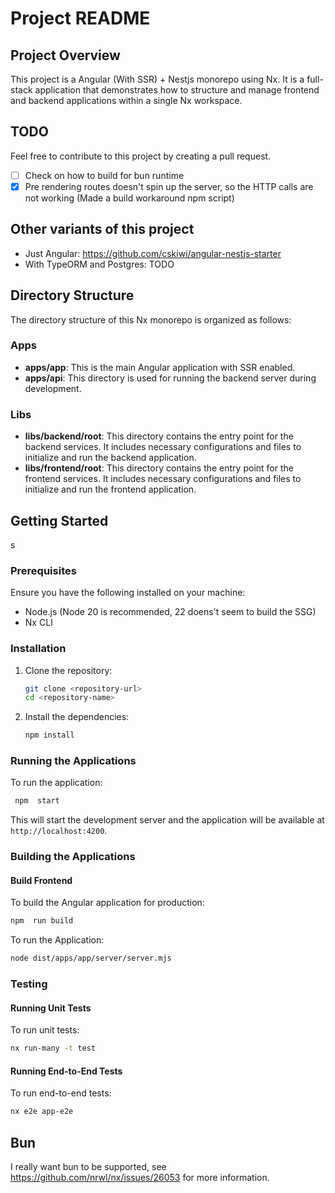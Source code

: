 # Project README

## Project Overview

This project is a Angular (With SSR) + Nestjs monorepo using Nx. It is a full-stack application that demonstrates how to structure and manage frontend and backend applications within a single Nx workspace.

## TODO
Feel free to contribute to this project by creating a pull request. 

- [ ] Check on how to build for bun runtime 
- [x] Pre rendering routes doesn't spin up the server, so the HTTP calls are not working (Made a build workaround npm script)      

## Other variants of this project
- Just Angular: https://github.com/cskiwi/angular-nestjs-starter
- With TypeORM and Postgres: TODO

## Directory Structure

The directory structure of this Nx monorepo is organized as follows:

### Apps

- **apps/app**: This is the main Angular application with SSR enabled.
- **apps/api**: This directory is used for running the backend server during development.

### Libs

- **libs/backend/root**: This directory contains the entry point for the backend services. It includes necessary configurations and files to initialize and run the backend application.
- **libs/frontend/root**: This directory contains the entry point for the frontend services. It includes necessary configurations and files to initialize and run the frontend application.

## Getting Started
s

### Prerequisites

Ensure you have the following installed on your machine:

- Node.js (Node 20 is recommended, 22 doens't seem to build the SSG)
- Nx CLI

### Installation

1. Clone the repository:

   ```bash
   git clone <repository-url>
   cd <repository-name>
   ```

2. Install the dependencies:
   ```bash
   npm install
   ```

### Running the Applications

To run the application:

```bash
 npm  start
```
This will start the development server and the application will be available at `http://localhost:4200`.


### Building the Applications

#### Build Frontend

To build the Angular application for production:

```bash
npm  run build
```

To run the Application:

```bash
node dist/apps/app/server/server.mjs 
```

### Testing

#### Running Unit Tests

To run unit tests:

```bash
nx run-many -t test
```

#### Running End-to-End Tests

To run end-to-end tests:

```bash
nx e2e app-e2e
```


## Bun
I really want bun to be supported, see https://github.com/nrwl/nx/issues/26053 for more information.
